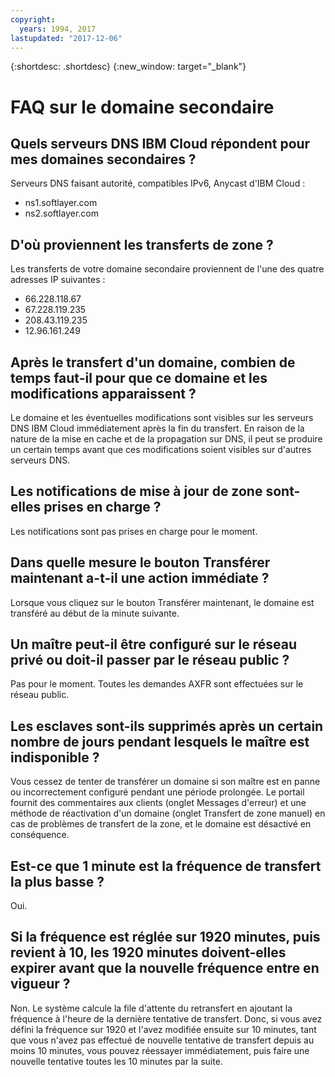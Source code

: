 ```yaml
---
copyright:
  years: 1994, 2017
lastupdated: "2017-12-06"
---
```


{:shortdesc: .shortdesc}
{:new_window: target="_blank"}

# FAQ sur le domaine secondaire 

## Quels serveurs DNS IBM Cloud répondent pour mes domaines secondaires ?

Serveurs DNS faisant autorité, compatibles IPv6, Anycast d'IBM Cloud : 

 * ns1.softlayer.com
 * ns2.softlayer.com

## D'où proviennent les transferts de zone ? 

Les transferts de votre domaine secondaire proviennent de l'une des quatre adresses IP suivantes : 

  * 66.228.118.67
  * 67.228.119.235
  * 208.43.119.235
  * 12.96.161.249

## Après le transfert d'un domaine, combien de temps faut-il pour que ce domaine et les modifications apparaissent ? 

Le domaine et les éventuelles modifications sont visibles sur les serveurs DNS IBM Cloud immédiatement après la fin du transfert. En raison de la nature de la mise en cache et de la propagation sur DNS, il peut se produire un certain temps avant que ces modifications soient visibles sur d'autres serveurs DNS.   

## Les notifications de mise à jour de zone sont-elles prises en charge ? 

Les notifications sont pas prises en charge pour le moment. 

## Dans quelle mesure le bouton Transférer maintenant a-t-il une action immédiate ? 

Lorsque vous cliquez sur le bouton Transférer maintenant, le domaine est transféré au début de la minute suivante. 

## Un maître peut-il être configuré sur le réseau privé ou doit-il passer par le réseau public ? 

Pas pour le moment. Toutes les demandes AXFR sont effectuées sur le réseau public. 

## Les esclaves sont-ils supprimés après un certain nombre de jours pendant lesquels le maître est indisponible ? 

Vous cessez de tenter de transférer un domaine si son maître est en panne ou incorrectement configuré pendant une période prolongée. Le portail fournit des commentaires aux clients (onglet Messages d'erreur) et une méthode de réactivation d'un domaine (onglet Transfert de zone manuel) en cas de problèmes de transfert de la zone, et le domaine est désactivé en conséquence. 

## Est-ce que 1 minute est la fréquence de transfert la plus basse ? 

Oui.

## Si la fréquence est réglée sur 1920 minutes, puis revient à 10, les 1920 minutes doivent-elles expirer avant que la nouvelle fréquence entre en vigueur ? 

Non. Le système calcule la file d'attente du retransfert en ajoutant la fréquence à l'heure de la dernière tentative de transfert. Donc, si vous avez défini la fréquence sur 1920 et l'avez modifiée ensuite sur 10 minutes, tant que vous n'avez pas effectué de nouvelle tentative de transfert depuis au moins 10 minutes, vous pouvez réessayer immédiatement, puis faire une nouvelle tentative toutes les 10 minutes par la suite. 
